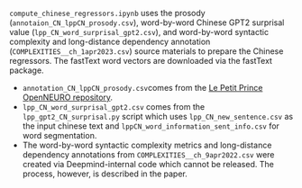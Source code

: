 `compute_chinese_regressors.ipynb` uses the prosody (`annotaion_CN_lppCN_prosody.csv`), word-by-word Chinese GPT2 surprisal value (`lpp_CN_word_surprisal_gpt2.csv`), and word-by-word syntactic complexity and long-distance dependency annotation (`COMPLEXITIES__ch_1apr2023.csv`) source materials to prepare the Chinese regressors. The fastText word vectors are downloaded via the fastText package.
  - `annotation_CN_lppCN_prosody.csv`comes from the <a href="https://openneuro.org/datasets/ds003643/versions/2.0.1">Le Petit Prince OpenNEURO repository</a>.
  - `lpp_CN_word_surprisal_gpt2.csv` comes from the `lpp_gpt2_CN_surprisal.py` script which uses `lpp_CN_new_sentence.csv` as the input chinese text and `lppCN_word_information_sent_info.csv` for word segmentation.
  - The word-by-word syntactic complexity metrics and long-distance dependency annotations from `COMPLEXITIES__ch_9apr2022.csv` were created via Deepmind-internal code which cannot be released. The process, however, is described in the paper.
